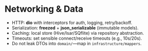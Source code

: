 # Networking & Data

- HTTP: **dio** with interceptors for auth, logging, retry/backoff.
- Serialization: **freezed** + **json_serializable** (immutable models).
- Caching: local store (Hive/Isar/SQflite) via repository abstraction.
- Timeouts: set sensible connect/receive timeouts (e.g., 10s/20s).
- Do not leak DTOs into `domain/`—map in `infrastructure/mappers`.
